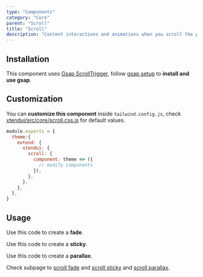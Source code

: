 ```yaml
---
type: "Components"
category: "Core"
parent: "Scroll"
title: "Scroll"
description: "Content interactions and animations when you scroll the page, sticky pinned elements, fade elements, parallax."
---
```


## Installation

This component uses [Gsap ScrollTrigger](https://greensock.com/docs/v3/Plugins/ScrollTrigger), follow [gsap setup](/introduction/getting-started/setup#javascript-gsap) to **install and use gsap**.

## Customization

You can **customize this component** inside `tailwind.config.js`, check [xtendui/src/core/scroll.css.js](https://github.com/minimit/xtendui/blob/beta/src/core/scroll.css.js) for default values.

```jsx
module.exports = {
  theme:{
    extend: {
      xtendui: {
        scroll: {
          component: theme => ({
            // modify components
          }),
        },
      },
    },
  },
}
```

## Usage

Use this code to create a **fade**.

<demo>
  <div class="gatsby_demo_item toggle" data-iframe="iframe/components/core/scroll/fade"></div>
</demo>

Use this code to create a **sticky**.

<demo>
  <div class="gatsby_demo_item toggle" data-iframe="iframe/components/core/scroll/sticky"></div>
</demo>

Use this code to create a **parallax**.

<demo>
  <div class="gatsby_demo_item toggle" data-iframe="iframe/components/core/scroll/parallax"></div>
</demo>

Check subpage to [scroll fade](/components/core/scroll/fade) and [scroll sticky](/components/core/scroll/sticky) and [scroll parallax](/components/core/scroll/parallax).
